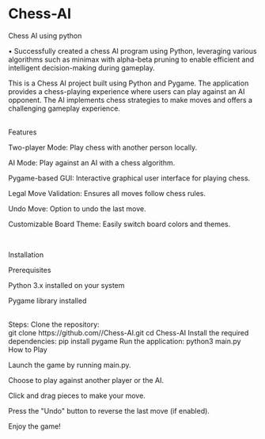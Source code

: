 # Chess-AI
Chess AI using python

• Successfully created a chess AI program using Python, leveraging various algorithms such as minimax with alpha-beta pruning to enable efficient and intelligent decision-making during gameplay.
<br>

This is a Chess AI project built using Python and Pygame. The application provides a chess-playing experience where users can play against an AI opponent. The AI implements chess strategies to make moves and offers a challenging gameplay experience.

<br>
Features

Two-player Mode: Play chess with another person locally.

AI Mode: Play against an AI with a chess algorithm.

Pygame-based GUI: Interactive graphical user interface for playing chess.

Legal Move Validation: Ensures all moves follow chess rules.

Undo Move: Option to undo the last move.

Customizable Board Theme: Easily switch board colors and themes.

<br>

Installation

Prerequisites

Python 3.x installed on your system

Pygame library installed

<br>
Steps:
Clone the repository:
<br>
git clone https://github.com/<your-username>/Chess-AI.git
cd Chess-AI
Install the required dependencies:
pip install pygame
Run the application:
python3 main.py

<br>
How to Play

Launch the game by running main.py.

Choose to play against another player or the AI.

Click and drag pieces to make your move.

Press the "Undo" button to reverse the last move (if enabled).

Enjoy the game!
